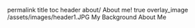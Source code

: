 permalink	title	toc	header
about/
About me!
true
overlay_image
/assets/images/header1.JPG
My Background
About Me
